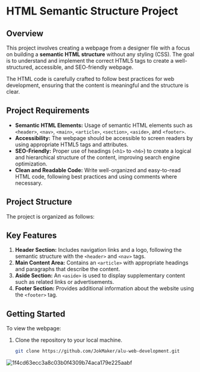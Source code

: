 # HTML Semantic Structure Project

## Overview

This project involves creating a webpage from a designer file with a focus on building a **semantic HTML structure** without any styling (CSS). The goal is to understand and implement the correct HTML5 tags to create a well-structured, accessible, and SEO-friendly webpage.

The HTML code is carefully crafted to follow best practices for web development, ensuring that the content is meaningful and the structure is clear.

## Project Requirements

- **Semantic HTML Elements:** Usage of semantic HTML elements such as `<header>`, `<nav>`, `<main>`, `<article>`, `<section>`, `<aside>`, and `<footer>`.
- **Accessibility:** The webpage should be accessible to screen readers by using appropriate HTML5 tags and attributes.
- **SEO-Friendly:** Proper use of headings (`<h1>` to `<h6>`) to create a logical and hierarchical structure of the content, improving search engine optimization.
- **Clean and Readable Code:** Write well-organized and easy-to-read HTML code, following best practices and using comments where necessary.

## Project Structure

The project is organized as follows:

## Key Features

1. **Header Section:** Includes navigation links and a logo, following the semantic structure with the `<header>` and `<nav>` tags.
2. **Main Content Area:** Contains an `<article>` with appropriate headings and paragraphs that describe the content.
3. **Aside Section:** An `<aside>` is used to display supplementary content such as related links or advertisements.
4. **Footer Section:** Provides additional information about the website using the `<footer>` tag.

## Getting Started

To view the webpage:

1. Clone the repository to your local machine. 
   ```bash
   git clone https://github.com/JokMaker/alu-web-development.git
![1f4cd63ecc3a8c03b0f4309b74aca179e225aabf](https://github.com/Ronnie5562/alu-web-development/assets/110787129/0d7e583a-637f-448d-97ea-f2bad56727d2)
